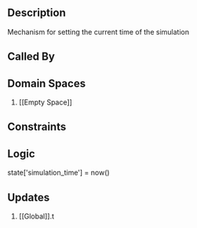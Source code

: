 ## Description

Mechanism for setting the current time of the simulation
## Called By
## Domain Spaces
1. [[Empty Space]]
## Constraints
## Logic
state['simulation_time'] = now()

## Updates

1. [[Global]].t
